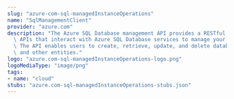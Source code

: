 ```yaml
---
slug: "azure-com-sql-managedInstanceOperations"
name: "SqlManagementClient"
provider: "azure.com"
description: "The Azure SQL Database management API provides a RESTful set of web\
  \ APIs that interact with Azure SQL Database services to manage your databases.\
  \ The API enables users to create, retrieve, update, and delete databases, servers,\
  \ and other entities."
logo: "azure.com-sql-managedInstanceOperations-logo.png"
logoMediaType: "image/png"
tags:
- name: "cloud"
stubs: "azure.com-sql-managedInstanceOperations-stubs.json"
---
```

